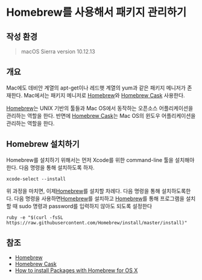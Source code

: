# Homebrew를 사용해서 패키지 관리하기

## 작성 환경

> macOS Sierra version 10.12.13

## 개요

Mac에도 데비안 계열의 apt-get이나 레드햇 계열의 yum과 같은 패키지 메니저가 존재한다. Mac에서는 패키지 메니저로 [Homebrew](https://brew.sh/)와 [Homebrew Cask](https://github.com/caskroom/homebrew-cask) 사용한다.

[Homebrew](https://brew.sh/)는 UNIX 기반의 툴들과 Mac OS에서 동작하는 오픈소스 어플리케이션을 관리하는 역할을 한다. 
반면에 [Homebrew Cask](https://github.com/caskroom/homebrew-cask)는 Mac OS의 윈도우 어플리케이션을 관리하는 역할을 한다. 


## Homebrew 설치하기

Homebrew를 설치하기 위해서는 먼저 Xcode를 위한 command-line 툴을 설치해야한다. 다음 명령을 통해 설치하도록 하자.

```
xcode-select --install
```

위 과정을 마치면, 이제[Homebrew](https://brew.sh/)를 설치할 차례다. 다음 명령을 통해 설치하도록한다. 다음 명령을 사용하면[Homebrew](https://brew.sh/)를 설치하고 [Homebrew](https://brew.sh/)를 통해 프로그램을 설치할 때 sudo 명령과 password를 입력하지 않아도 되도록 설정한다 

```
ruby -e "$(curl -fsSL https://raw.githubusercontent.com/Homebrew/install/master/install)"
```


## 참조

* [Homebrew](https://brew.sh/)
* [Homebrew Cask](https://github.com/caskroom/homebrew-cask) 
* [How to install Packages with Homebrew for OS X](https://www.howtogeek.com/211541/homebrew-for-os-x-easily-installs-desktop-apps-and-terminal-utilities/)
